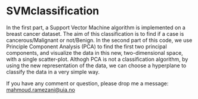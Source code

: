 # SVMclassification

In the first part, a Support Vector Machine algorithm is implemented on a breast cancer dataset.  The aim of this classification is to find if a case is cancerous/Malignant or not/Benign. 
In the second part of this code, we use Principle Component Analysis (PCA) to find the first two principal components, and visualize the data in this new, two-dimensional space, with a single scatter-plot. Althogh PCA is not a classification algorithm, by using the new representation of the data, we can choose a hyperplane to classify the data in a very simple way. 


If you have any comment or question, please drop me a message: mahmoud.ramezani@uia.no
